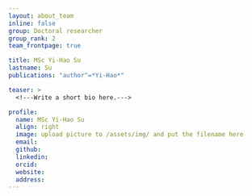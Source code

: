 ```yaml
---
layout: about_team
inline: false
group: Doctoral researcher
group_rank: 2
team_frontpage: true

title: MSc Yi-Hao Su
lastname: Su
publications: "author^=*Yi-Hao*"

teaser: >
  <!---Write a short bio here.--->

profile:
  name: MSc Yi-Hao Su
  align: right
  image: upload picture to /assets/img/ and put the filename here
  email:
  github:
  linkedin:
  orcid:
  website:
  address:
---
```


<!---Write a full bio here.--->

